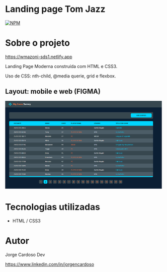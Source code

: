 # Landing page Tom Jazz

[![NPM](https://img.shields.io/npm/l/react)](https://github.com/devsuperior/sds1-wmazoni/blob/master/LICENSE) 

# Sobre o projeto

https://wmazoni-sds1.netlify.app

Landing Page Moderna construída com HTML e CSS3.

Uso de CSS: nth-child, @media querie, grid e flexbox.

## Layout: mobile e web (FIGMA)
![Web 1](https://github.com/acenelio/assets/raw/main/sds1/web1.png)

# Tecnologias utilizadas
- HTML / CSS3 

# Autor

Jorge Cardoso Dev

https://www.linkedin.com/in/jorgencardoso
